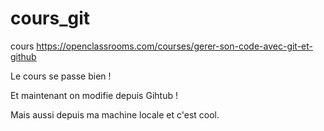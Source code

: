 # cours_git
cours https://openclassrooms.com/courses/gerer-son-code-avec-git-et-github

Le cours se passe bien !

Et maintenant on modifie depuis Gihtub !

Mais aussi depuis ma machine locale et c'est cool.
